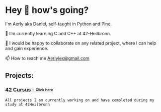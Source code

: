 # Hey 👋 how's going? 

I'm Aerly aka Daniel, self-taught in Python and Pine.

🌱 I’m currently learning C and C++ at 42-Heilbronn.

💞️ I would be happy to collaborate on any related project, where I can help and gain experience.

📫 How to reach me Aerlylex@gmail.com


## Projects:

### [42 Cursus - <sub><sup>Click here</sup></sub>](https://github.com/Aerly-Lex/42-Cursus) 

`All projects I am currently working on and have completed during my study at 42Heilbronn`
